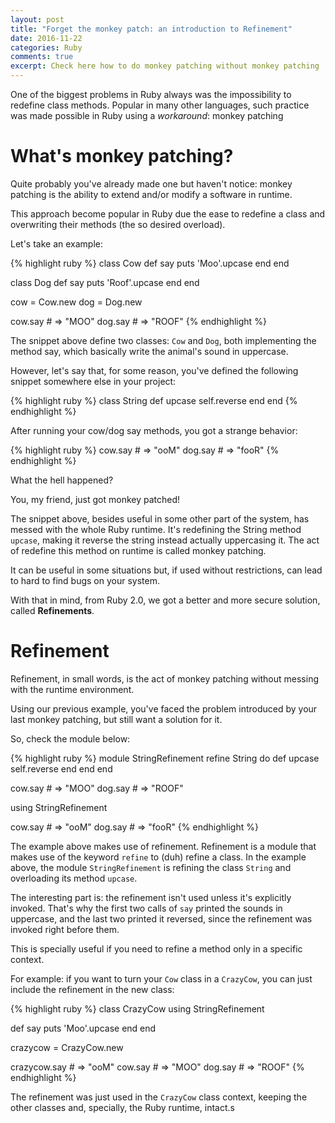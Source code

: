 ```yaml
---
layout: post
title: "Forget the monkey patch: an introduction to Refinement"
date: 2016-11-22
categories: Ruby
comments: true
excerpt: Check here how to do monkey patching without monkey patching
---
```

One of the biggest problems in Ruby always was the impossibility to redefine class methods. Popular in many other languages, such practice was made possible in Ruby using a <i>workaround</i>: monkey patching

# What's monkey patching?

Quite probably you've already made one but haven't notice: monkey patching is the ability to extend and/or modify a software in runtime.

This approach become popular in Ruby due the ease to redefine a class and overwriting their methods (the so desired overload).

Let's take an example:

{% highlight ruby %}
class Cow
  def say
    puts 'Moo'.upcase
  end
end

class Dog
  def say
    puts 'Roof'.upcase
  end
end

cow = Cow.new
dog = Dog.new

cow.say # => "MOO"
dog.say # => "ROOF"
{% endhighlight %}

The snippet above define two classes: `Cow` and `Dog`, both implementing the method say, which basically write the animal's sound in uppercase.

However, let's say that, for some reason, you've defined the following snippet somewhere else in your project:

{% highlight ruby %}
class String
  def upcase
    self.reverse
  end
end
{% endhighlight %}

After running your cow/dog say methods, you got a strange behavior:

{% highlight ruby %}
cow.say # => "ooM"
dog.say # => "fooR"
{% endhighlight %}

What the hell happened?

You, my friend, just got monkey patched!

The snippet above, besides useful in some other part of the system, has messed with the whole Ruby runtime.
It's redefining the String method `upcase`, making it reverse the string instead actually uppercasing it.
The act of redefine this method on runtime is called monkey patching.

It can be useful in some situations but, if used without restrictions, can lead to hard to find bugs on your system.

With that in mind, from Ruby 2.0, we got a better and more secure solution, called **Refinements**.

# Refinement

Refinement, in small words, is the act of monkey patching without messing with the runtime environment.

Using our previous example, you've faced the problem introduced by your last monkey patching, but still want a solution for it.

So, check the module below:

{% highlight ruby %}
module StringRefinement
  refine String do
    def upcase
      self.reverse
    end
  end
end

cow.say # => "MOO"
dog.say # => "ROOF"

using StringRefinement

cow.say # => "ooM"
dog.say # => "fooR"
{% endhighlight %}

The example above makes use of refinement.
Refinement is a module that makes use of the keyword `refine` to (duh) refine a class.
In the example above, the module `StringRefinement` is refining the class `String` and overloading its method `upcase`.

The interesting part is: the refinement isn't used unless it's explicitly invoked. That's why the first two calls of `say` printed the sounds in uppercase, and the last two printed it reversed, since the refinement was invoked right before them.

This is specially useful if you need to refine a method only in a specific context.

For example: if you want to turn your `Cow` class in a `CrazyCow`, you can just include the refinement in the new class:

{% highlight ruby %}
class CrazyCow
  using StringRefinement

  def say
    puts 'Moo'.upcase
  end
end

crazycow = CrazyCow.new

crazycow.say # => "ooM"
cow.say # => "MOO"
dog.say # => "ROOF"
{% endhighlight %}

The refinement was just used in the `CrazyCow` class context, keeping the other classes and, specially, the Ruby runtime, intact.s
